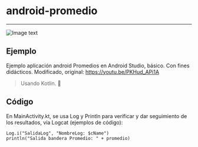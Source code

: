 # android-promedio
***
![Image text](https://blogger.googleusercontent.com/img/a/AVvXsEha5SEEopG2OvtTUSk6VXdEfLRGENG9TQoAWxFMG6lKu8AzWgX-Oyat_YNTD5gVebFomBxUTgxEhD_fOcP5cskRPLXV19pEtU1x0N_LYHYlEbaPamkejO9S_W_EQaE9HGMBWPmjZm_019wg8P5wV2Zyy2VNax2cCRdrwU2duokBOd9FolWy6zZJS9BX8w=s67)

## Ejemplo
Ejemplo aplicación android Promedios en Android Studio, básico. Con fines didácticos. Modificado, original: https://youtu.be/PKHud_APi1A
> Usando Kotlin. 📱


## Código
En MainActivity.kt, se usa Log y Println para verificar y dar seguimiento de los resultados, vía Logcat (ejemplos de código): 
```
Log.i("SalidaLog", "NombreLog: $cName")
println("Salida bandera Promedio: " + promedio)
```
